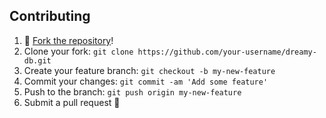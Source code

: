 ## Contributing

1. 🍴 [Fork the repository](https://github.com/Dreamyplayer/dreamy-db/fork)!
2. Clone your fork: `git clone https://github.com/your-username/dreamy-db.git`
3. Create your feature branch: `git checkout -b my-new-feature`
4. Commit your changes: `git commit -am 'Add some feature'`
5. Push to the branch: `git push origin my-new-feature`
6. Submit a pull request 🤯
